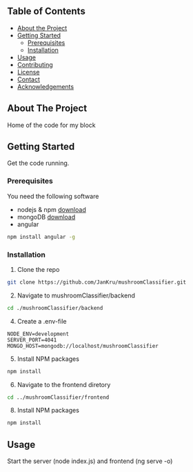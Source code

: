 
## Table of Contents

* [About the Project](#about-the-project)
* [Getting Started](#getting-started)
  * [Prerequisites](#prerequisites)
  * [Installation](#installation)
* [Usage](#usage)
* [Contributing](#contributing)
* [License](#license)
* [Contact](#contact)
* [Acknowledgements](#acknowledgements)


## About The Project

Home of the code for my block

## Getting Started

Get the code running.

### Prerequisites

You need the following software

* nodejs & npm [download](https://www.nodejs.org)
* mongoDB [download](https://www.mongodb.com/download-center/community)
* angular 
```sh
npm install angular -g
```

### Installation

1. Clone the repo
```sh
git clone https://github.com/JanKru/mushroomClassifier.git
```
2. Navigate to mushroomClassifier/backend
```sh
cd ./mushroomClassifier/backend
```
4. Create a .env-file
```JS
NODE_ENV=development
SERVER_PORT=4041
MONGO_HOST=mongodb://localhost/mushroomClassifier
```
5. Install NPM packages
```sh
npm install
```
6. Navigate to the frontend diretory

```sh
cd ../mushroomClassifier/frontend
```
8. Install NPM packages
```sh
npm install
```
## Usage

Start the server (node index.js) and frontend (ng serve -o) 

